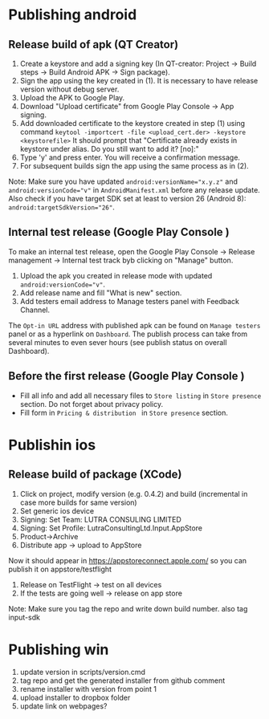 # Publishing android

## Release build of apk (QT Creator)

1. Create a keystore and add a signing key (In QT-creator: Project -> Build steps -> Build Android APK -> Sign package).
2. Sign the app using the key created in (1). It is necessary to have release version without debug server. 
3. Upload the APK to Google Play.
4. Download "Upload certificate" from Google Play Console -> App signing.
5. Add downloaded certificate to the keystore created in step (1) using command  `keytool -importcert -file <upload_cert.der> -keystore <keystorefile>`
It should prompt that "Certificate already exists in keystore under alias. Do you still want to add it? [no]:"
6. Type 'y' and press enter. You will receive a confirmation message.
7. For subsequent builds sign the app using the same process as in (2).

Note: Make sure you have updated `android:versionName="x.y.z"` and `android:versionCode="v"` in `AndroidManifest.xml` before any release update. 
Also check if you have target SDK set at least to version 26 (Android 8): `android:targetSdkVersion="26"`.

## Internal test release (Google Play Console )
To make an internal test release, open the Google Play Console -> Release management -> Internal test track byb clicking on "Manage" button.
1. Upload the apk you created in release mode with updated `android:versionCode="v"`.
2. Add release name and fill "What is new" section. 
3. Add testers email address to Manage testers panel with Feedback Channel.

The `Opt-in URL` address with published apk can be found on `Manage testers` panel or as a hyperlink on `Dashboard`. 
The publish process can take from several minutes to even sever hours (see publish status on overall Dashboard).

## Before the first release (Google Play Console )
* Fill all info and add all necessary files to `Store listing` in `Store presence` section. Do not forget about privacy policy.
* Fill form in `Pricing & distribution ` in `Store presence` section.

# Publishin ios 

## Release build of package (XCode)

1. Click on project, modify version (e.g. 0.4.2) and build (incremental in case more builds for same version)
2. Set generic ios device 
3. Signing: Set Team: LUTRA CONSULING LIMITED
4. Signing: Set Profile: LutraConsultingLtd.Input.AppStore
5. Product->Archive
6. Distribute app -> upload to AppStore

Now it should appear in https://appstoreconnect.apple.com/ so you can publish it on appstore/testflight

1. Release on TestFlight -> test on all devices
2. If the tests are going well -> release on app store

Note: Make sure you tag the repo and write down build number. also tag input-sdk

# Publishing win

1. update version in scripts/version.cmd
2. tag repo and get the generated installer from github comment
3. rename installer with version from point 1
4. upload installer to dropbox folder 
5. update link on webpages?
